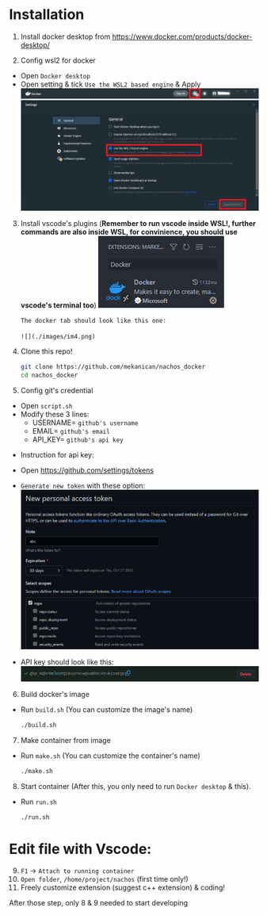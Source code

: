 # Installation

1. Install docker desktop from https://www.docker.com/products/docker-desktop/

2. Config wsl2 for docker

- Open `Docker desktop`
- Open setting & tick `Use the WSL2 based engine` & Apply
  ![](./images/im1.png)
  ![](./images/im2.png)

3.  Install vscode's plugins (**Remember to run vscode inside WSL!, further commands are also inside WSL, for convinience, you should use vscode's terminal too**)
    ![](./images/im3.png)

        The docker tab should look like this one:

        ![](./images/im4.png)

4.  Clone this repo!

    ```bash
    git clone https://github.com/mekanican/nachos_docker
    cd nachos_docker
    ```

5.  Config git's credential

- Open `script.sh`
- Modify these 3 lines:
  - USERNAME= `github's username`
  - EMAIL= `github's email`
  - API_KEY= `github's api key`

* Instruction for api key:

- Open https://github.com/settings/tokens
- `Generate new token` with these option:
  ![](./images/im5.png)

- API key should look like this:
  ![](./images/im6.png)

6. Build docker's image

- Run `build.sh` (You can customize the image's name)

  ```bash
  ./build.sh
  ```

7. Make container from image

- Run `make.sh` (You can customize the container's name)
  ```bash
  ./make.sh
  ```

8. Start container (After this, you only need to run `Docker desktop` & this).

- Run `run.sh`

  ```bash
  ./run.sh
  ```

# Edit file with Vscode:

9. `F1` &rarr; `Attach to running container`
10. `Open folder`, `/home/project/nachos` (first time only!)
11. Freely customize extension (suggest c++ extension) & coding!

After those step, only 8 & 9 needed to start developing

